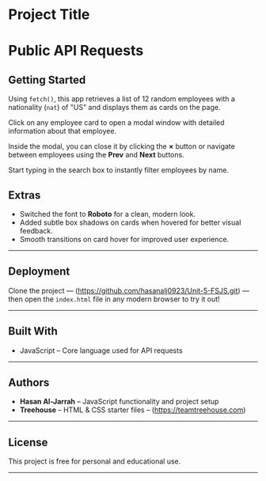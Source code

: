 # Project Title  
# Public API Requests

## Getting Started

Using `fetch()`, this app retrieves a list of 12 random employees with a nationality (`nat`) of "US" and displays them as cards on the page.

Click on any employee card to open a modal window with detailed information about that employee.

Inside the modal, you can close it by clicking the **×** button or navigate between employees using the **Prev** and **Next** buttons.

Start typing in the search box to instantly filter employees by name.

## Extras

- Switched the font to **Roboto** for a clean, modern look.  
- Added subtle box shadows on cards when hovered for better visual feedback.  
- Smooth transitions on card hover for improved user experience.

****  
## Deployment

Clone the project — (https://github.com/hasanalj0923/Unit-5-FSJS.git) — then open the `index.html` file in any modern browser to try it out!

****  
## Built With

- JavaScript – Core language used for API requests

****  
## Authors

- **Hasan Al-Jarrah** – JavaScript functionality and project setup  
- **Treehouse** – HTML & CSS starter files – (https://teamtreehouse.com)  

****  
## License

This project is free for personal and educational use.
****
